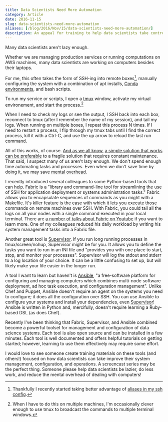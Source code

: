 ```yaml
---
title: Data Scientists Need More Automation
category: Article
date: 2016-11-15
slug: data-scientists-need-more-automation
aliases: [/blog/2016/Nov/15/data-scientists-need-more-automation/]
description: An appeal for training to help data scientists take control of their their system management, configuration, and operations.
---
```


Many data scientists aren't lazy enough.

Whether we are managing production services or running computations on AWS machines, many data scientists are working on computers besides their laptops.

For me, this often takes the form of SSH-ing into remote boxes[^ssh], manually configuring the system with a combination of apt installs, [Conda environments](http://conda.pydata.org/docs/using/envs.html "Managing environments &mdash; Conda   documentation"), and bash scripts.

To run my service or scripts, I open a [tmux](https://tmux.github.io/ "tmux") window, activate my virtual environement, and start the process.[^tmux]

When I need to check my logs or see the output, I SSH back into each box, reconnect to tmux (after I remember the name of my session), and tail my logs. When running on multiple boxes, I repeat this process N times. If I need to restart a process, I flip through my tmux tabs until I find the correct process, kill it with a Ctrl-C, and use the up arrow to reload the last run command.

All of this works, of course. [And as we all know](https://xkcd.com/1319/), [a simple solution that works](http://xkcd.com/974/) [can be preferable](https://xkcd.com/1445/) to a fragile solution that requires constant maintenance. That said, I suspect many of us aren't lazy enough. We don't spend enough time automating tasks and processes. Even when we don't save time by doing it, we may save [mental overhead](http://www.johndcook.com/blog/2015/12/22/automate-to-save-mental-energy-not-time/).

I recently introduced several colleagues to some Python-based tools that can help. [Fabric](http://www.fabfile.org/) is a "library and command-line tool for streamlining the use of SSH for application deployment or systems administration tasks." Fabric allows you to encapsulate sequences of commands as you might with a Makefile. It's killer feature is the ease with which it lets you execute those commands on remote machines over SSH. With Fabric, you could tail all the logs on all your nodes with a single command executed in your local terminal. There are [a number of talks about Fabric on Youtube](https://www.youtube.com/results?search_query=python+fabric) if you want to learn more. One of my colleagues reduced his daily workload by writing his system management tasks into a Fabric file.

Another great tool is [Supervisor](http://supervisord.org/). If you run long running processes in tmux/screen/nohup, Supervisor might be for you. It allows you to define the tasks you want to run in an INI file and "provides you with one place to start, stop, and monitor your processes". Supervisor will log the stdout and stderr to a log location of your choice. It can be a little confusing to set up, but will likely make your life easier in the longer run.

A tool I want to learn but haven't is [Ansible](https://www.ansible.com/), "a free-software platform for configuring and managing computers which combines multi-node software deployment, ad hoc task execution, and configuration management". Unlike Chef and Puppet, Ansible doesn't require an agent on the systems you need to configure; it does all the configuration over SSH. You can use Ansible to configure your systems and install your dependencies, even [Supervisor](https://github.com/zenoamaro/ansible-supervisord)! Ansible is written in Python and, mercifully, doesn't require learning a Ruby-based DSL (as does Chef).

Recently I've been thinking that Fabric, Supervisor, and Ansible combined become a powerful toolset for management and configuration of data science systems. Each tool is also open source and can be installed in a few minutes. Each tool is well documented and offers helpful tutorials on getting started; however, learning to use them effectively may require some effort.

I would love to see someone create training materials on these tools (and others!) focused on how data scientists can take improve their system management, configuration, and operations. A screencast series may be the perfect thing. Someone please help data scientists be lazier, do less work, and reduce the mental overhead of dealing with computers!

[^ssh]: Thankfully I recently started taking better advantage of [aliases in my ssh config](http://til.tdhopper.com/notes/faster-ssh-access-to-remote-computers).
[^tmux]: When I have to do this on multiple machines, I'm occasionally clever enough to use tmux to broadcast the commands to multiple terminal windows.